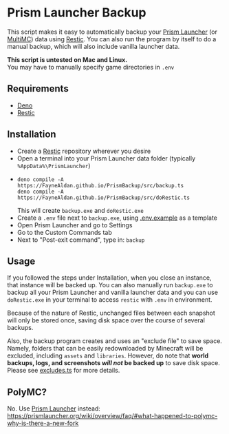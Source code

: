 # Prism Launcher Backup

This script makes it easy to automatically backup your [Prism Launcher] (or [MultiMC]) data using [Restic].
You can also run the program by itself to do a manual backup, which will also include vanilla launcher data.

**This script is untested on Mac and Linux.**\
You may have to manually specify game directories in `.env`

## Requirements

- [Deno]
- [Restic]

## Installation

- Create a [Restic] repository wherever you desire
- Open a terminal into your Prism Launcher data folder (typically `%AppData%\PrismLauncher`)
- ```
  deno compile -A https://FayneAldan.github.io/PrismBackup/src/backup.ts
  deno compile -A https://FayneAldan.github.io/PrismBackup/src/doRestic.ts
  ```
  This will create `backup.exe` and `doRestic.exe`
- Create a `.env` file next to `backup.exe`, using [.env.example] as a template
- Open Prism Launcher and go to Settings
- Go to the Custom Commands tab
- Next to "Post-exit command", type in: `backup`

## Usage

If you followed the steps under Installation, when you close an instance, that instance will be backed up.
You can also manually run `backup.exe` to backup all your Prism Launcher and vanilla launcher data
and you can use `doRestic.exe` in your terminal to access `restic` with `.env` in environment.

Because of the nature of Restic, unchanged files between each snapshot will only be stored once,
saving disk space over the course of several backups.

Also, the backup program creates and uses an "exclude file" to save space.
Namely, folders that can be easily redownloaded by Minecraft will be excluded, including `assets` and `libraries`.
However, do note that **world backups, logs, and screenshots _will not_ be backed up** to save disk space.
Please see [excludes.ts] for more details.

## PolyMC?

No. Use [Prism Launcher] instead:\
https://prismlauncher.org/wiki/overview/faq/#what-happened-to-polymc-why-is-there-a-new-fork

[prism launcher]: https://prismlauncher.org/
[multimc]: https://multimc.org/
[restic]: https://restic.net/
[deno]: https://deno.land/
[.env.example]: ./.env.example
[excludes.ts]: ./src/excludes.ts
